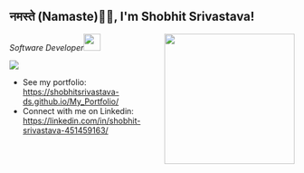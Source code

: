 <h2> नमस्ते (Namaste)🙏🏻, I'm Shobhit Srivastava!</h2>
<img align='right' src="https://media.giphy.com/media/M9gbBd9nbDrOTu1Mqx/giphy.gif" width="230">
<p><em>Software Developer<img src="https://media.giphy.com/media/WUlplcMpOCEmTGBtBW/giphy.gif" width="30"> 
</em></p>
<img src="https://github-readme-stats.vercel.app/api?username=shobhitsrivastava-ds&show_icons=true">

- See my portfolio: https://shobhitsrivastava-ds.github.io/My_Portfolio/
- Connect with me on Linkedin: https://linkedin.com/in/shobhit-srivastava-451459163/

<!--
**shobhitsrivastava-ds/shobhitsrivastava-ds** is a ✨ _special_ ✨ repository because its `README.md` (this file) appears on your GitHub profile.

Here are some ideas to get you started:

- 🔭 I’m currently working on React
- 🌱 I’m currently learning Software Engineering
- 👯 I’m looking to collaborate on Software Engineering, Data Science, Machine Learning, Deep Learning stuffs
- 🤔 I’m looking for help with Software Development, Data Science, Machine Learning, Deep Learning stuffs.
- 💬 Ask me about Software deleopment and analytics.
- 📫 How to reach me: LinkedIn
- 😄 Pronouns: ...
- ⚡ Fun fact: ...
-->
